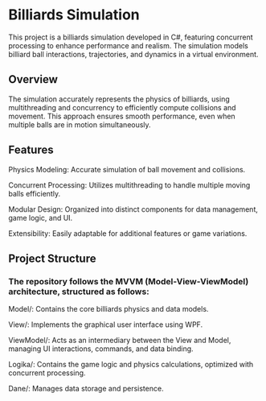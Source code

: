 # Billiards Simulation
This project is a billiards simulation developed in C#, featuring concurrent processing to enhance performance and realism. The simulation models billiard ball interactions, trajectories, and dynamics in a virtual environment.

## Overview
The simulation accurately represents the physics of billiards, using multithreading and concurrency to efficiently compute collisions and movement. This approach ensures smooth performance, even when multiple balls are in motion simultaneously.

## Features
Physics Modeling: Accurate simulation of ball movement and collisions.

Concurrent Processing: Utilizes multithreading to handle multiple moving balls efficiently.

Modular Design: Organized into distinct components for data management, game logic, and UI.

Extensibility: Easily adaptable for additional features or game variations.

## Project Structure

### The repository follows the MVVM (Model-View-ViewModel) architecture, structured as follows:

Model/: Contains the core billiards physics and data models.

View/: Implements the graphical user interface using WPF.

ViewModel/: Acts as an intermediary between the View and Model, managing UI interactions, commands, and data binding.

Logika/: Contains the game logic and physics calculations, optimized with concurrent processing.

Dane/: Manages data storage and persistence.

